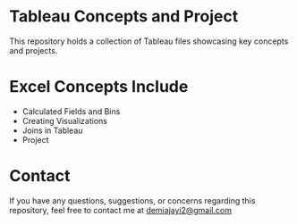 # Tableau Concepts and Project
This repository holds a collection of Tableau files showcasing key concepts and projects.

# Excel Concepts Include
- Calculated Fields and Bins
- Creating Visualizations
- Joins in Tableau
- Project

# Contact
If you have any questions, suggestions, or concerns regarding this repository, feel free to contact me at demiajayi2@gmail.com
